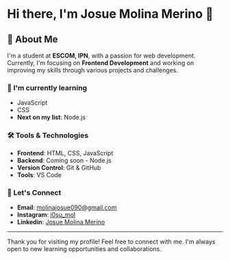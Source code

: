 # Hi there, I'm Josue Molina Merino 👋


## 🚀 About Me

I'm a student at **ESCOM, IPN**, with a passion for web development. Currently, I'm focusing on **Frontend Development** and working on improving my skills through various projects and challenges.

### 🌱 I'm currently learning

- JavaScript
- CSS
- **Next on my list**: Node.js

### 🛠️ Tools & Technologies

- **Frontend**: HTML, CSS, JavaScript
- **Backend**: Coming soon - Node.js
- **Version Control**: Git & GitHub
- **Tools**: VS Code

### 🤝 Let's Connect

- **Email**: [molinajosue090@gmail.com](mailto:tu-correo@example.com)
- **Instagram**: [j0su_mol](https://www.instagram.com/j0su_mol)
- **Linkedin**: [Josue Molina Merino](https://www.linkedin.com/in/josu%C3%A9-molina-merino-9b6239375/)


---

Thank you for visiting my profile! Feel free to connect with me. I'm always open to new learning opportunities and collaborations.
